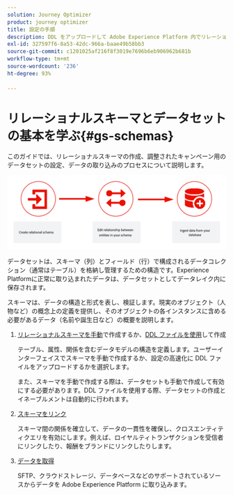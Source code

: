 ```yaml
---
solution: Journey Optimizer
product: journey optimizer
title: 設定の手順
description: DDL をアップロードして Adobe Experience Platform 内でリレーショナルスキーマを作成する方法について説明します。
exl-id: 327597f6-8a53-42dc-966a-baae49b58bb3
source-git-commit: c1201025af216f8f3019e7696b6eb906962b681b
workflow-type: tm+mt
source-wordcount: '236'
ht-degree: 93%

---
```



# リレーショナルスキーマとデータセットの基本を学ぶ{#gs-schemas}

このガイドでは、リレーショナルスキーマの作成、調整されたキャンペーン用のデータセットの設定、データの取り込みのプロセスについて説明します。

![](assets/do-not-localize/schema_admin.png)

データセットは、スキーマ（列）とフィールド（行）で構成されるデータコレクション（通常はテーブル）を格納し管理するための構造です。Experience Platformに正常に取り込まれたデータは、データセットとしてデータレイク内に保存されます。

スキーマは、データの構造と形式を表し、検証します。現実のオブジェクト（人物など）の概念上の定義を提供し、そのオブジェクトの各インスタンスに含める必要があるデータ（名前や誕生日など）の概要を説明します。


1. [リレーショナルスキーマを手動](manual-schema.md)で作成するか、[DDL ファイルを使用](file-upload-schema.md)して作成

   テーブル、属性、関係を含むデータモデルの構造を定義します。ユーザーインターフェイスでスキーマを手動で作成するか、設定の高速化に DDL ファイルをアップロードするかを選択します。

   また、スキーマを手動で作成する際は、データセットも手動で作成して有効にする必要があります。DDL ファイルを使用する際、データセットの作成とイネーブルメントは自動的に行われます。

1. [スキーマをリンク](file-upload-schema.md)

   スキーマ間の関係を確立して、データの一貫性を確保し、クロスエンティティクエリを有効にします。例えば、ロイヤルティトランザクションを受信者にリンクしたり、報酬をブランドにリンクしたりします。

1. [データを取得](ingest-data.md)

   SFTP、クラウドストレージ、データベースなどのサポートされているソースからデータを Adobe Experience Platform に取り込みます。

